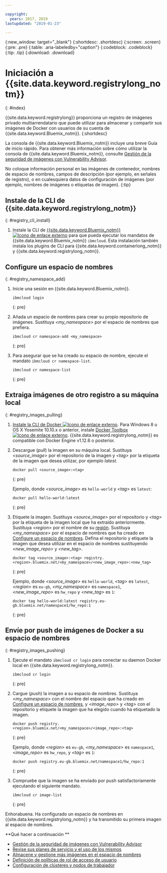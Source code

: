 ```yaml
---

copyright:
  years: 2017, 2019
lastupdated: "2019-01-23"

---
```


{:new_window: target="_blank"}
{:shortdesc: .shortdesc}
{:screen: .screen}
{:pre: .pre}
{:table: .aria-labeledby="caption"}
{:codeblock: .codeblock}
{:tip: .tip}
{:download: .download}

# Iniciación a {{site.data.keyword.registrylong_notm}}
{: #index}

{{site.data.keyword.registrylong}} proporciona un registro de imágenes privado multiarrendatario que puede utilizar para almacenar y compartir sus imágenes de Docker con usuarios de su cuenta de {{site.data.keyword.Bluemix_notm}}.
{:shortdesc}

La consola de {{site.data.keyword.Bluemix_notm}} incluye una breve Guía de inicio rápido. Para obtener más información sobre cómo utilizar la consola de {{site.data.keyword.Bluemix_notm}}, consulte [Gestión de la seguridad de imágenes con Vulnerability Advisor](/docs/services/va/va_index.html).

No coloque información personal en las imágenes de contenedor, nombres de espacio de nombres, campos de descripción (por ejemplo, en señales de registro), o en cualesquiera datos de configuración de imágenes (por ejemplo, nombres de imágenes o etiquetas de imagen).
{:tip}

## Instale de la CLI de {{site.data.keyword.registrylong_notm}}
{: #registry_cli_install}

1. Instale la CLI de [{{site.data.keyword.Bluemix_notm}} ![Icono de enlace externo](../../icons/launch-glyph.svg "Icono de enlace externo")](http://clis.ng.bluemix.net/ui/home.html) para que pueda ejecutar los mandatos de {{site.data.keyword.Bluemix_notm}} `ibmcloud`. Esta instalación también instala los plugins de CLI para {{site.data.keyword.containerlong_notm}} y {{site.data.keyword.registrylong_notm}}.

## Configure un espacio de nombres
{: #registry_namespace_add}

1. Inicie una sesión en {{site.data.keyword.Bluemix_notm}}.

   ```
   ibmcloud login
   ```
   {: pre}

2. Añada un espacio de nombres para crear su propio repositorio de imágenes. Sustituya _&lt;my_namespace&gt;_ por el espacio de nombres que prefiera.

   ```
   ibmcloud cr namespace-add <my_namespace>
   ```
   {: pre}

3. Para asegurar que se ha creado su espacio de nombre, ejecute el mandato `ibmcloud cr namespace-list`.

   ```
   ibmcloud cr namespace-list
   ```
   {: pre}

## Extraiga imágenes de otro registro a su máquina local
{: #registry_images_pulling}

1. [Instale la CLI de Docker ![Icono de enlace externo](../../icons/launch-glyph.svg "Icono de enlace externo")](https://www.docker.com/community-edition#/download). Para Windows 8 u OS X Yosemite 10.10.x o anterior, instale [Docker Toolbox ![Icono de enlace externo](../../icons/launch-glyph.svg "Icono de enlace externo")](https://docs.docker.com/toolbox/). {{site.data.keyword.registrylong_notm}} es compatible con Docker Engine v1.12.6 o posterior.

2. Descargue (_pull_) la imagen en su máquina local. Sustituya _&lt;source_image&gt;_ por el repositorio de la imagen y _&lt;tag&gt;_ por la etiqueta de la imagen que desea utilizar, por ejemplo _latest_.

   ```
   docker pull <source_image>:<tag>
   ```
   {: pre}

   Ejemplo, donde _&lt;source_image&gt;_ es `hello-world` y _&lt;tag&gt;_ es `latest`:

   ```
   docker pull hello-world:latest
   ```
   {: pre}

3. Etiquete la imagen. Sustituya _&lt;source_image&gt;_ por el repositorio y _&lt;tag&gt;_ por la etiqueta de la imagen local que ha extraído anteriormente. Sustituya _&lt;region&gt;_ por el nombre de su [región](/docs/services/Registry/registry_overview.html#registry_regions). Sustituya _&lt;my_namespace&gt;_ por el espacio de nombres que ha creado en [Configure un espacio de nombres](/docs/services/Registry/index.html#registry_namespace_add). Defina el repositorio y etiquete la imagen que desea utilizar en el espacio de nombres sustituyendo _&lt;new_image_repo&gt;_ y _&lt;new_tag&gt;_.

   ```
   docker tag <source_image>:<tag> registry.<region>.bluemix.net/<my_namespace>/<new_image_repo>:<new_tag>
   ```
   {: pre}

   Ejemplo, donde _&lt;source_image&gt;_ es `hello-world`, _&lt;tag&gt;_ es `latest`, _&lt;region&gt;_ es `eu-gb`, _&lt;my_namespace&gt;_ es `namespace1`, _&lt;new_image_repo&gt;_ es `hw_repo` y _&lt;new_tag&gt;_ es `1`:

   ```
   docker tag hello-world:latest registry.eu-gb.bluemix.net/namespace1/hw_repo:1
   ```
   {: pre}

## Envíe por push de imágenes de Docker a su espacio de nombres
{: #registry_images_pushing}

1. Ejecute el mandato `ibmcloud cr login` para conectar su daemon Docker local en {{site.data.keyword.registrylong_notm}}.

   ```
   ibmcloud cr login
   ```
   {: pre}

2. Cargue (_push_) la imagen a su espacio de nombres. Sustituya _&lt;my_namespace&gt;_ con el nombre del espacio que ha creado en [Configure un espacio de nombres](/docs/services/Registry/index.html#registry_namespace_add), y _&lt;image_repo&gt;_ y _&lt;tag&gt;_ con el repositorio y etiquete la imagen que ha elegido cuando ha etiquetado la imagen.

   ```
   docker push registry.<region>.bluemix.net/<my_namespace>/<image_repo>:<tag>
   ```
   {: pre}

   Ejemplo, donde _&lt;region&gt;_ es `eu-gb`, _&lt;my_namespace&gt;_ es `namespace1`, _&lt;image_repo&gt;_ es `hw_repo`, y _&lt;tag&gt;_ es `1`:

   ```
   docker push registry.eu-gb.bluemix.net/namespace1/hw_repo:1
   ```
   {: pre}

3. Compruebe que la imagen se ha enviado por push satisfactoriamente ejecutando el siguiente mandato.

   ```
   ibmcloud cr image-list
   ```
   {: pre}

Enhorabuena. Ha configurado un espacio de nombres en {{site.data.keyword.registrylong_notm}} y ha transmitido su primera imagen al espacio de nombres.

**Qué hacer a continuación
**

- [Gestión de la seguridad de imágenes con Vulnerability Advisor](/docs/services/va/va_index.html)
- [Revise sus planes de servicio y el uso de los mismos](/docs/services/Registry/registry_overview.html#registry_plans)
- [Almacene y gestione más imágenes en el espacio de nombres](/docs/services/Registry/registry_images_.html)
- [Definición de políticas de rol de acceso de usuario](/docs/services/Registry/registry_users.html#user)
- [Configuración de clústeres y nodos de trabajador](/docs/containers/cs_clusters.html#clusters)
